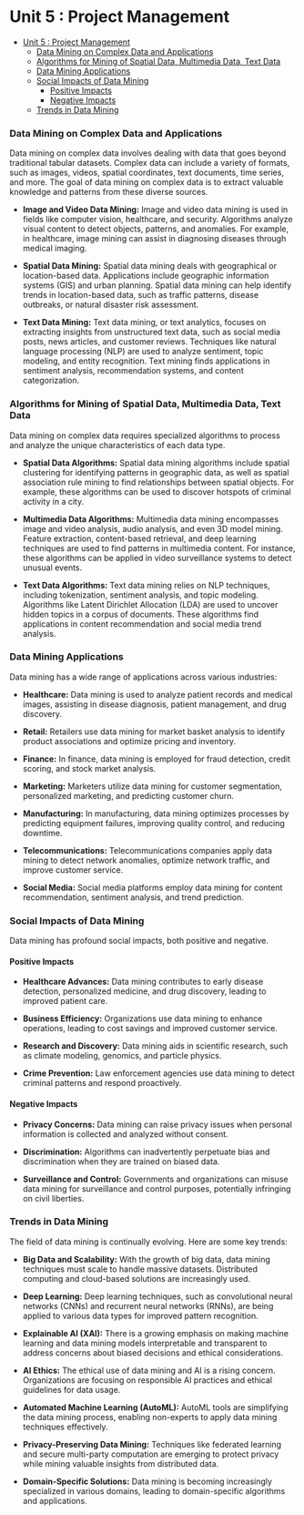 # Unit 5 : Project Management

- [Unit 5 : Project Management](#unit-5--project-management)
    - [Data Mining on Complex Data and Applications](#data-mining-on-complex-data-and-applications)
    - [Algorithms for Mining of Spatial Data, Multimedia Data, Text Data](#algorithms-for-mining-of-spatial-data-multimedia-data-text-data)
    - [Data Mining Applications](#data-mining-applications)
    - [Social Impacts of Data Mining](#social-impacts-of-data-mining)
      - [Positive Impacts](#positive-impacts)
      - [Negative Impacts](#negative-impacts)
    - [Trends in Data Mining](#trends-in-data-mining)

### Data Mining on Complex Data and Applications

Data mining on complex data involves dealing with data that goes beyond traditional tabular datasets. Complex data can include a variety of formats, such as images, videos, spatial coordinates, text documents, time series, and more. The goal of data mining on complex data is to extract valuable knowledge and patterns from these diverse sources.

- **Image and Video Data Mining:** Image and video data mining is used in fields like computer vision, healthcare, and security. Algorithms analyze visual content to detect objects, patterns, and anomalies. For example, in healthcare, image mining can assist in diagnosing diseases through medical imaging.

- **Spatial Data Mining:** Spatial data mining deals with geographical or location-based data. Applications include geographic information systems (GIS) and urban planning. Spatial data mining can help identify trends in location-based data, such as traffic patterns, disease outbreaks, or natural disaster risk assessment.

- **Text Data Mining:** Text data mining, or text analytics, focuses on extracting insights from unstructured text data, such as social media posts, news articles, and customer reviews. Techniques like natural language processing (NLP) are used to analyze sentiment, topic modeling, and entity recognition. Text mining finds applications in sentiment analysis, recommendation systems, and content categorization.

### Algorithms for Mining of Spatial Data, Multimedia Data, Text Data

Data mining on complex data requires specialized algorithms to process and analyze the unique characteristics of each data type.

- **Spatial Data Algorithms:** Spatial data mining algorithms include spatial clustering for identifying patterns in geographic data, as well as spatial association rule mining to find relationships between spatial objects. For example, these algorithms can be used to discover hotspots of criminal activity in a city.

- **Multimedia Data Algorithms:** Multimedia data mining encompasses image and video analysis, audio analysis, and even 3D model mining. Feature extraction, content-based retrieval, and deep learning techniques are used to find patterns in multimedia content. For instance, these algorithms can be applied in video surveillance systems to detect unusual events.

- **Text Data Algorithms:** Text data mining relies on NLP techniques, including tokenization, sentiment analysis, and topic modeling. Algorithms like Latent Dirichlet Allocation (LDA) are used to uncover hidden topics in a corpus of documents. These algorithms find applications in content recommendation and social media trend analysis.

### Data Mining Applications

Data mining has a wide range of applications across various industries:

- **Healthcare:** Data mining is used to analyze patient records and medical images, assisting in disease diagnosis, patient management, and drug discovery.

- **Retail:** Retailers use data mining for market basket analysis to identify product associations and optimize pricing and inventory.

- **Finance:** In finance, data mining is employed for fraud detection, credit scoring, and stock market analysis.

- **Marketing:** Marketers utilize data mining for customer segmentation, personalized marketing, and predicting customer churn.

- **Manufacturing:** In manufacturing, data mining optimizes processes by predicting equipment failures, improving quality control, and reducing downtime.

- **Telecommunications:** Telecommunications companies apply data mining to detect network anomalies, optimize network traffic, and improve customer service.

- **Social Media:** Social media platforms employ data mining for content recommendation, sentiment analysis, and trend prediction.

### Social Impacts of Data Mining

Data mining has profound social impacts, both positive and negative.

#### Positive Impacts

- **Healthcare Advances:** Data mining contributes to early disease detection, personalized medicine, and drug discovery, leading to improved patient care.

- **Business Efficiency:** Organizations use data mining to enhance operations, leading to cost savings and improved customer service.

- **Research and Discovery:** Data mining aids in scientific research, such as climate modeling, genomics, and particle physics.

- **Crime Prevention:** Law enforcement agencies use data mining to detect criminal patterns and respond proactively.

#### Negative Impacts

- **Privacy Concerns:** Data mining can raise privacy issues when personal information is collected and analyzed without consent.

- **Discrimination:** Algorithms can inadvertently perpetuate bias and discrimination when they are trained on biased data.

- **Surveillance and Control:** Governments and organizations can misuse data mining for surveillance and control purposes, potentially infringing on civil liberties.

### Trends in Data Mining

The field of data mining is continually evolving. Here are some key trends:

- **Big Data and Scalability:** With the growth of big data, data mining techniques must scale to handle massive datasets. Distributed computing and cloud-based solutions are increasingly used.

- **Deep Learning:** Deep learning techniques, such as convolutional neural networks (CNNs) and recurrent neural networks (RNNs), are being applied to various data types for improved pattern recognition.

- **Explainable AI (XAI):** There is a growing emphasis on making machine learning and data mining models interpretable and transparent to address concerns about biased decisions and ethical considerations.

- **AI Ethics:** The ethical use of data mining and AI is a rising concern. Organizations are focusing on responsible AI practices and ethical guidelines for data usage.

- **Automated Machine Learning (AutoML):** AutoML tools are simplifying the data mining process, enabling non-experts to apply data mining techniques effectively.

- **Privacy-Preserving Data Mining:** Techniques like federated learning and secure multi-party computation are emerging to protect privacy while mining valuable insights from distributed data.

- **Domain-Specific Solutions:** Data mining is becoming increasingly specialized in various domains, leading to domain-specific algorithms and applications.
